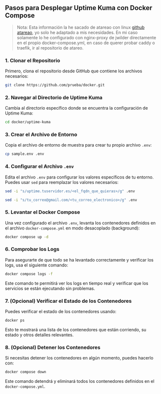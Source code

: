 ## Pasos para Desplegar Uptime Kuma con Docker Compose

> Nota: Esta información la he sacado de atareao con linux [github atareao](https://github.com/atareao), yo solo he adaptado a mis necesidades.
> En mi caso solamente lo he configurado con nginx-proxy de jwilder directamente en el propio docker-compose.yml, en caso de querer probar caddy o traefik, ir al repositorio de atareo.

### 1. Clonar el Repositorio

Primero, clona el repositorio desde GitHub que contiene los archivos necesarios:

```bash
git clone https://github.com/prueba/docker.git
```

### 2. Navegar al Directorio de Uptime Kuma

Cambia al directorio específico donde se encuentra la configuración de Uptime Kuma:

```bash
cd docker/uptime-kuma
```

### 3. Crear el Archivo de Entorno

Copia el archivo de entorno de muestra para crear tu propio archivo `.env`:

```bash
cp sample.env .env
```

### 4. Configurar el Archivo `.env`

Edita el archivo `.env` para configurar los valores específicos de tu entorno. Puedes usar `sed` para reemplazar los valores necesarios:

```bash
sed -i "s/uptime.tuservidor.es/<el_fqdn_que_quieras>/g" .env
```

```bash
sed -i "s/tu_correo@gmail.com/<tu_correo_electronico>/g" .env
```

### 5. Levantar el Docker Compose

Una vez configurado el archivo `.env`, levanta los contenedores definidos en el archivo `docker-compose.yml` en modo desacoplado (background):

```bash
docker compose up -d
```

### 6. Comprobar los Logs

Para asegurarte de que todo se ha levantado correctamente y verificar los logs, usa el siguiente comando:

```bash
docker compose logs -f
```

Este comando te permitirá ver los logs en tiempo real y verificar que los servicios se están ejecutando sin problemas.

### 7. (Opcional) Verificar el Estado de los Contenedores

Puedes verificar el estado de los contenedores usando:

```bash
docker ps
```

Esto te mostrará una lista de los contenedores que están corriendo, su estado y otros detalles relevantes.

### 8. (Opcional) Detener los Contenedores

Si necesitas detener los contenedores en algún momento, puedes hacerlo con:

```bash
docker compose down
```

Este comando detendrá y eliminará todos los contenedores definidos en el `docker-compose.yml`.

